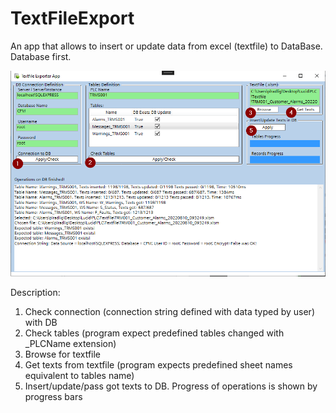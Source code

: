 # TextFileExport
An app that allows to insert or update data from excel (textfile) to DataBase. Database first.

![](screenshots/screenshot1.png)

Description:
1. Check connection (connection string defined with data typed by user) with DB
2. Check tables (program expect predefined tables changed with _PLCName extension)
3. Browse for textfile
4. Get texts from textfile (program expects predefined sheet names equivalent to tables name)
5. Insert/update/pass got texts to DB. Progress of operations is shown by progress bars
